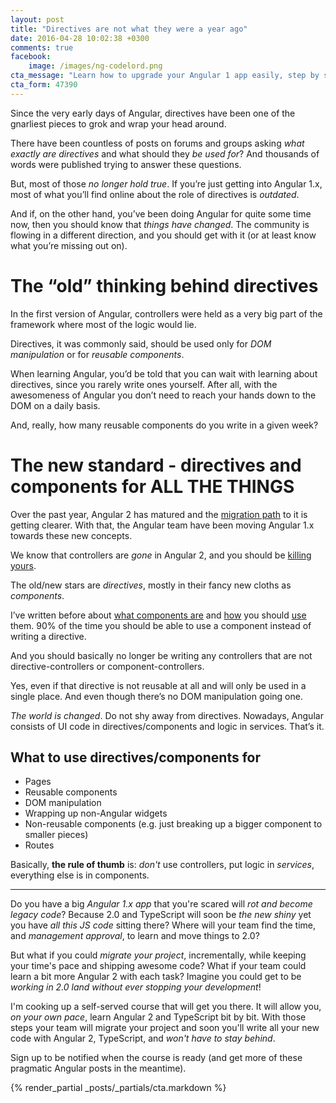 ```yaml
---
layout: post
title: "Directives are not what they were a year ago"
date: 2016-04-28 10:02:38 +0300
comments: true
facebook:
    image: /images/ng-codelord.png
cta_message: "Learn how to upgrade your Angular 1 app easily, step by step!"
cta_form: 47390
---
```


Since the very early days of Angular, directives have been one of the gnarliest pieces to grok and wrap your head around.

There have been countless of posts on forums and groups asking *what exactly are directives* and what should they *be used for*?
And thousands of words were published trying to answer these questions.

But, most of those *no longer hold true*.
If you’re just getting into Angular 1.x, most of what you’ll find online about the role of directives is *outdated*.

And if, on the other hand, you’ve been doing Angular for quite some time now, then you should know that *things have changed*.
The community is flowing in a different direction, and you should get with it (or at least know what you’re missing out on).

# The “old” thinking behind directives

In the first version of Angular, controllers were held as a very big part of the framework where most of the logic would lie.

Directives, it was commonly said, should be used only for *DOM manipulation* or for *reusable components*.

When learning Angular, you’d be told that you can wait with learning about directives, since you rarely write ones yourself.
After all, with the awesomeness of Angular you don’t need to reach your hands down to the DOM on a daily basis.

And, really, how many reusable components do you write in a given week?

# The new standard - directives and components for ALL THE THINGS

Over the past year, Angular 2 has matured and the [migration path](http://www.codelord.net/2015/09/10/angular-2-migration-path-what-we-know/) to it is getting clearer.
With that, the Angular team have been moving Angular 1.x towards these new concepts.

We know that controllers are *gone* in Angular 2, and you should be [killing yours](http://www.codelord.net/2015/10/07/angular-2-preparation-killing-controllers/).

The old/new stars are *directives*, mostly in their fancy new cloths as *components*.

I’ve written before about [what components are](http://www.codelord.net/2015/12/17/angulars-component-what-is-it-good-for/) and [how](http://www.codelord.net/2016/02/19/writing-pragmatic-angular-components/) you should [use](http://www.codelord.net/2016/04/14/angular-1-dot-5-new-component-lifecycle-hooks/) them.
90% of the time you should be able to use a component instead of writing a directive.

And you should basically no longer be writing any controllers that are not directive-controllers or component-controllers.

Yes, even if that directive is not reusable at all and will only be used in a single place.
And even though there’s no DOM manipulation going one.

*The world is changed*.
Do not shy away from directives.
Nowadays, Angular consists of UI code in directives/components and logic in services.
That’s it.

## What to use directives/components for

- Pages
- Reusable components
- DOM manipulation
- Wrapping up non-Angular widgets
- Non-reusable components (e.g. just breaking up a bigger component to smaller pieces)
- Routes

Basically, **the rule of thumb** is: *don't* use controllers, put logic in *services*, everything else is in components.

<hr>

Do you have a big *Angular 1.x app* that you're scared will *rot and become legacy code*? Because 2.0 and TypeScript will soon be *the new shiny* yet you have *all this JS code* sitting there? Where will your team find the time, and *management approval*, to learn and move things to 2.0?

But what if you could *migrate your project*, incrementally, while keeping your time's pace and shipping awesome code? What if your team could learn a bit more Angular 2 with each task? Imagine you could get to be *working in 2.0 land without ever stopping your development*!

I'm cooking up a self-served course that will get you there. It will allow you, *on your own pace*, learn Angular 2 and TypeScript bit by bit. With those steps your team will migrate your project and soon you'll write all your new code with Angular 2, TypeScript, and *won't have to stay behind*.

Sign up to be notified when the course is ready (and get more of these pragmatic Angular posts in the meantime).

{% render_partial _posts/_partials/cta.markdown %}
